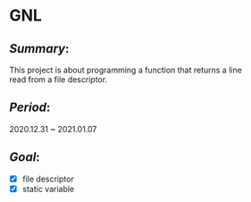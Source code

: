 # GNL
## *Summary*:
This project is about programming a function that returns a line<br/>
read from a file descriptor.

## *Period*:
2020.12.31 ~ 2021.01.07

## *Goal*:
- [x] file descriptor
- [x] static variable
